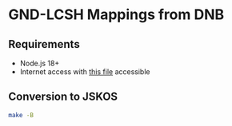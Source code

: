 # GND-LCSH Mappings from DNB

## Requirements
- Node.js 18+
- Internet access with [this file](https://data.dnb.de/opendata/mapping-authorities-gnd-lcsh-ram_lds.nt.gz) accessible

## Conversion to JSKOS

```bash
make -B
```
